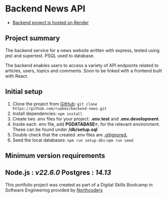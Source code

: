 # Backend News API

- [Backend project is hosted on Render](https://backend-news-tssw.onrender.com/api)

## Project summary
The backend service for a news website written with express, tested using jest and supertest. PSQL used to database.

The backend enables users to access a variety of API endpoints related to articles, users, topics and comments. Soon to be linked with a frontend built with React. 

## Initial setup
1. Clone the project from [GitHub](https://github.com/ruakes/backend-news):
    ```git clone https://github.com/ruakes/backend-news.git```
2. Install dependencies:
    ```npm install```
3. Create two .env files for your project: **.env.test** and **.env.development**.
4. Inside each .env file, add **PGDATABASE=<databaseName>**, for the relevant environment. These can be found under **/db/setup.sql** 
5. Double check that the created .env files are <ins>.gitignored.</ins>
6. Seed the local databases:
    ```npm run setup-dbs```
    ```npm run seed```

## Minimum version requirements
**Node.js :** *v22.6.0*
**Postgres :** *14.13*
--- 

This portfolio project was created as part of a Digital Skills Bootcamp in Software Engineering provided by [Northcoders](https://northcoders.com/)
